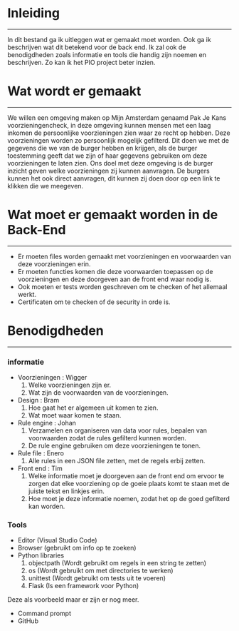# Inleiding
---
In dit bestand ga ik uitleggen wat er gemaakt moet worden. Ook ga ik beschrijven wat dit betekend voor de back end. Ik zal ook de benodigdheden zoals informatie en tools die handig zijn noemen en beschrijven. Zo kan ik het PIO project beter inzien.

# Wat wordt er gemaakt
---
We willen een omgeving maken op Mijn Amsterdam genaamd Pak Je Kans voorzieningencheck, in deze omgeving kunnen mensen met een laag inkomen de persoonlijke voorzieningen zien waar ze recht op hebben. Deze voorzieningen worden zo persoonlijk mogelijk gefilterd. Dit doen we met de gegevens die we van de burger hebben en krijgen, als de burger toestemming geeft dat we zijn of haar gegevens gebruiken om deze voorzieningen te laten zien. Ons doel met deze omgeving is de burger inzicht geven welke voorzieningen zij kunnen aanvragen. De burgers kunnen het ook direct aanvragen, dit kunnen zij doen door op een link te klikken die we meegeven.

# Wat moet er gemaakt worden in de Back-End
---
* Er moeten files worden gemaakt met voorzieningen en voorwaarden van deze voorzieningen erin.
* Er moeten functies komen die deze voorwaarden toepassen op de voorzieningen en deze doorgeven aan de front end waar nodig is.
* Ook moeten er tests worden geschreven om te checken of het allemaal werkt.
* Certificaten om te checken of de security in orde is.

# Benodigdheden
---

### informatie

* Voorzieningen : Wigger
    1. Welke voorzieningen zijn er.
    2. Wat zijn de voorwaarden van de voorzieningen.
* Design : Bram
    1. Hoe gaat het er algemeen uit komen te zien.
    2. Wat moet waar komen te staan.
* Rule engine : Johan
    1. Verzamelen en organiseren van data voor rules, bepalen van voorwaarden zodat de rules gefilterd kunnen worden.
    2. De rule engine gebruiken om deze voorzieningen te tonen.
* Rule file : Enero
    1. Alle rules in een JSON file zetten, met de regels erbij zetten.
* Front end : Tim
    1. Welke informatie moet je doorgeven aan de front end om ervoor te zorgen dat elke voorziening op de goeie plaats komt te staan met de juiste tekst en linkjes erin.
    2. Hoe moet je deze informatie noemen, zodat het op de goed gefilterd kan worden.

### Tools 

* Editor (Visual Studio Code)
* Browser (gebruikt om info op te zoeken)
* Python libraries
    1. objectpath (Wordt gebruikt om regels in een string te zetten)
    2. os (Wordt gebruikt om met directories te werken)
    3. unittest (Wordt gebruikt om tests uit te voeren)
    4. Flask (Is een framework voor Python)

Deze als voorbeeld maar er zijn er nog meer.
* Command prompt 
* GitHub
